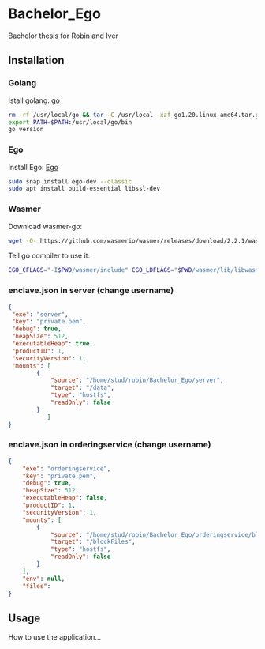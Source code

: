# Bachelor_Ego
Bachelor thesis for Robin and Iver

## Installation

### Golang
Istall golang: [go](https://go.dev/doc/install#tarball_non_standard) 

```bash
rm -rf /usr/local/go && tar -C /usr/local -xzf go1.20.linux-amd64.tar.gz
export PATH=$PATH:/usr/local/go/bin
go version
```

### Ego
Install Ego: [Ego](https://docs.edgeless.systems/ego/getting-started/install)

```bash
sudo snap install ego-dev --classic
sudo apt install build-essential libssl-dev
```

### Wasmer
Download wasmer-go: 
```bash
wget -O- https://github.com/wasmerio/wasmer/releases/download/2.2.1/wasmer-linux-amd64.tar.gz | tar xz --one-top-level=wasmer
```
Tell go compiler to use it:
```bash
CGO_CFLAGS="-I$PWD/wasmer/include" CGO_LDFLAGS="$PWD/wasmer/lib/libwasmer.a -ldl -lm -static-libgcc" ego-go build -tags custom_wasmer_runtime
```

### enclave.json in server (change username)
```json
{
 "exe": "server",
 "key": "private.pem",
 "debug": true,
 "heapSize": 512,
 "executableHeap": true,
 "productID": 1,
 "securityVersion": 1,
 "mounts": [
        {
            "source": "/home/stud/robin/Bachelor_Ego/server",
            "target": "/data",
            "type": "hostfs",
            "readOnly": false
        }
           ]
}
```

### enclave.json in orderingservice (change username)
```json
{
    "exe": "orderingservice",
    "key": "private.pem",
    "debug": true,
    "heapSize": 512,
    "executableHeap": false,
    "productID": 1,
    "securityVersion": 1,
    "mounts": [
        {
            "source": "/home/stud/robin/Bachelor_Ego/orderingservice/blockFiles",
            "target": "/blockFiles",
            "type": "hostfs",
            "readOnly": false
        }
    ],
    "env": null,
    "files":
}
```
## Usage
How to use the application...



